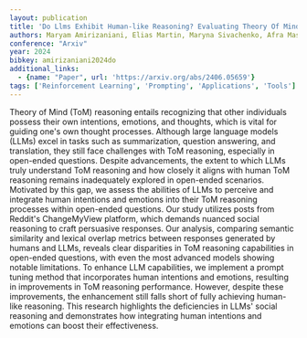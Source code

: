 ```yaml
---
layout: publication
title: 'Do Llms Exhibit Human-like Reasoning? Evaluating Theory Of Mind In Llms For Open-ended Responses'
authors: Maryam Amirizaniani, Elias Martin, Maryna Sivachenko, Afra Mashhadi, Chirag Shah
conference: "Arxiv"
year: 2024
bibkey: amirizaniani2024do
additional_links:
  - {name: "Paper", url: 'https://arxiv.org/abs/2406.05659'}
tags: ['Reinforcement Learning', 'Prompting', 'Applications', 'Tools']
---
```

Theory of Mind (ToM) reasoning entails recognizing that other individuals
possess their own intentions, emotions, and thoughts, which is vital for
guiding one's own thought processes. Although large language models (LLMs)
excel in tasks such as summarization, question answering, and translation, they
still face challenges with ToM reasoning, especially in open-ended questions.
Despite advancements, the extent to which LLMs truly understand ToM reasoning
and how closely it aligns with human ToM reasoning remains inadequately
explored in open-ended scenarios. Motivated by this gap, we assess the
abilities of LLMs to perceive and integrate human intentions and emotions into
their ToM reasoning processes within open-ended questions. Our study utilizes
posts from Reddit's ChangeMyView platform, which demands nuanced social
reasoning to craft persuasive responses. Our analysis, comparing semantic
similarity and lexical overlap metrics between responses generated by humans
and LLMs, reveals clear disparities in ToM reasoning capabilities in open-ended
questions, with even the most advanced models showing notable limitations. To
enhance LLM capabilities, we implement a prompt tuning method that incorporates
human intentions and emotions, resulting in improvements in ToM reasoning
performance. However, despite these improvements, the enhancement still falls
short of fully achieving human-like reasoning. This research highlights the
deficiencies in LLMs' social reasoning and demonstrates how integrating human
intentions and emotions can boost their effectiveness.
